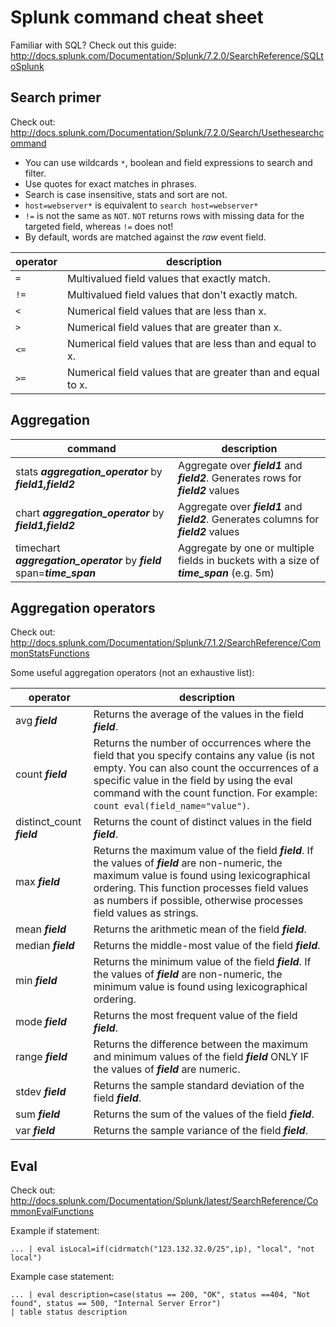 # Splunk command cheat sheet


Familiar with SQL? Check out this guide: http://docs.splunk.com/Documentation/Splunk/7.2.0/SearchReference/SQLtoSplunk

## Search primer

Check out: http://docs.splunk.com/Documentation/Splunk/7.2.0/Search/Usethesearchcommand

* You can use wildcards `*`, boolean and field expressions to search and filter.
* Use quotes for exact matches in phrases.
* Search is case insensitive, stats and sort are not.
* `host=webserver*` is equivalent to `search host=webserver*`
* `!=` is not the same as `NOT`. `NOT` returns rows with missing data for the targeted field, whereas `!=` does not!
* By default, words are matched against the *raw* event field.

|operator|description|
|---|---|
|`=`|Multivalued field values that exactly match.|
|`!=`|Multivalued field values that don't exactly match. |
|`<`|Numerical field values that are less than x.|
|`>`|Numerical field values that are greater than x. |
|`<=`|Numerical field values that are less than and equal to x.|
|`>=`|Numerical field values that are greater than and equal to x.|

## Aggregation
|command|description|
|---|---|
| stats ***aggregation_operator*** by ***field1,field2*** | Aggregate over ***field1*** and ***field2***. Generates rows for ***field2*** values |
| chart ***aggregation_operator*** by ***field1,field2*** | Aggregate over ***field1*** and ***field2***. Generates columns for ***field2*** values |
| timechart ***aggregation_operator*** by ***field*** span=***time_span*** | Aggregate by one or multiple fields in buckets with a size of ***time_span*** (e.g. 5m)


## Aggregation operators
Check out: http://docs.splunk.com/Documentation/Splunk/7.1.2/SearchReference/CommonStatsFunctions

Some useful aggregation operators (not an exhaustive list):

|operator|description|
|---|---|
|avg ***field***|Returns the average of the values in the field ***field***.|
|count ***field***| 	Returns the number of occurrences where the field that you specify contains any value (is not empty. You can also count the occurrences of a specific value in the field by using the eval command with the count function. For example: `count eval(field_name="value")`. |
|distinct_count ***field***| 	Returns the count of distinct values in the field ***field***. |
|max ***field***|Returns the maximum value of the field ***field***. If the values of ***field*** are non-numeric, the maximum value is found using lexicographical ordering. This function processes field values as numbers if possible, otherwise processes field values as strings. |
|mean ***field***|Returns the arithmetic mean of the field ***field***. |
|median ***field***|Returns the middle-most value of the field ***field***. |
|min ***field***|Returns the minimum value of the field ***field***. If the values of ***field*** are non-numeric, the minimum value is found using lexicographical ordering. |
|mode ***field***|Returns the most frequent value of the field ***field***. |
|range ***field***| 	Returns the difference between the maximum and minimum values of the field ***field*** ONLY IF the values of ***field*** are numeric. |
|stdev ***field***|Returns the sample standard deviation of the field ***field***. |
|sum ***field***|Returns the sum of the values of the field ***field***. |
|var ***field***|Returns the sample variance of the field ***field***. |

## Eval

Check out: http://docs.splunk.com/Documentation/Splunk/latest/SearchReference/CommonEvalFunctions

Example if statement:
```
... | eval isLocal=if(cidrmatch("123.132.32.0/25",ip), "local", "not local")
```

Example case statement:
```
... | eval description=case(status == 200, "OK", status ==404, "Not found", status == 500, "Internal Server Error")
| table status description
```
